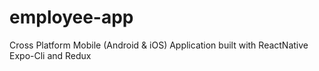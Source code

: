# employee-app
Cross Platform Mobile (Android &amp; iOS) Application built with ReactNative Expo-Cli and Redux
